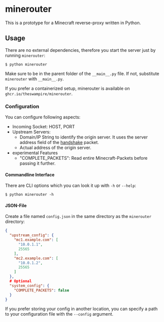 # minerouter

This is a prototype for a Minecraft reverse-proxy written in Python.

## Usage
There are no external dependencies, therefore you start the server just by running `minerouter`:
```commandline
$ python minerouter
```
Make sure to be in the parent folder of the `__main__.py` file. If not, substitute `minerouter` with `__main__.py`.

If you prefer a containerized setup, minerouter is available on `ghcr.io/theswampire/minerouter`.

### Configuration
You can configure following aspects:
- Incoming Socket: HOST, PORT
- Upstream Servers: 
  - Domain/IP String to identify the origin server. It uses the server address field of the [handshake](https://wiki.vg/Protocol#Handshaking) packet.
  - Actual address of the origin server.
- experimental Features
  - "COMPLETE_PACKETS": Read entire Minecraft-Packets before passing it further.

#### Commandline Interface
There are CLI options which you can look it up with `-h` or `--help`:
```commandline
$ python minerouter -h
```

#### JSON-File
Create a file named `config.json` in the same directory as the `minerouter` directory:
```json
{
  "upstream_config": {
    "mc1.example.com": [
      "10.0.1.1",
      25565
    ],
    "mc2.example.com": [
      "10.0.1.2",
      25565
    ]
  },
  # Optional
  "system_config": {
    "COMPLETE_PACKETS": false
  }
}
```
If you prefer storing your config in another location, you can specify a path to your configuration file with the `--config` argument.
